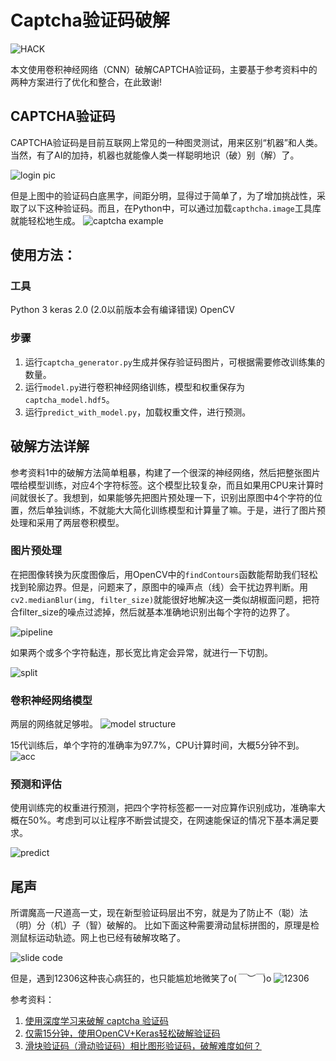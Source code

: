 ﻿# Captcha验证码破解


![HACK][img6]

本文使用卷积神经网络（CNN）破解CAPTCHA验证码，主要基于参考资料中的两种方案进行了优化和整合，在此致谢!

## CAPTCHA验证码
CAPTCHA验证码是目前互联网上常见的一种图灵测试，用来区别“机器”和人类。当然，有了AI的加持，机器也就能像人类一样聪明地识（破）别（解）了。

![login pic][img1]

但是上图中的验证码白底黑字，间距分明，显得过于简单了，为了增加挑战性，采取了以下这种验证码。而且，在Python中，可以通过加载`capthcha.image`工具库就能轻松地生成。
![captcha example][img2]

## 使用方法：
### 工具
Python 3
keras 2.0 (2.0以前版本会有编译错误)
OpenCV
### 步骤
1. 运行`captcha_generator.py`生成并保存验证码图片，可根据需要修改训练集的数量。
2. 运行`model.py`进行卷积神经网络训练，模型和权重保存为`captcha_model.hdf5`。
3. 运行`predict_with_model.py`，加载权重文件，进行预测。

## 破解方法详解
参考资料1中的破解方法简单粗暴，构建了一个很深的神经网络，然后把整张图片喂给模型训练，对应4个字符标签。这个模型比较复杂，而且如果用CPU来计算时间就很长了。我想到，如果能够先把图片预处理一下，识别出原图中4个字符的位置，然后单独训练，不就能大大简化训练模型和计算量了嘛。于是，进行了图片预处理和采用了两层卷积模型。

### 图片预处理

在把图像转换为灰度图像后，用OpenCV中的`findContours`函数能帮助我们轻松找到轮廓边界。但是，问题来了，原图中的噪声点（线）会干扰边界判断。用`cv2.medianBlur(img, filter_size)`就能很好地解决这一类似胡椒面问题，把符合filter_size的噪点过滤掉，然后就基本准确地识别出每个字符的边界了。

![pipeline][img3]

如果两个或多个字符黏连，那长宽比肯定会异常，就进行一下切割。

![split][img4]

### 卷积神经网络模型

两层的网络就足够啦。
![model structure][img5]

15代训练后，单个字符的准确率为97.7%，CPU计算时间，大概5分钟不到。
![acc][img6]

### 预测和评估
使用训练完的权重进行预测，把四个字符标签都一一对应算作识别成功，准确率大概在50%。考虑到可以让程序不断尝试提交，在网速能保证的情况下基本满足要求。

![predict][gif]

## 尾声
所谓魔高一尺道高一丈，现在新型验证码层出不穷，就是为了防止不（聪）法（明）分（机）子（智）破解的。
比如下面这种需要滑动鼠标拼图的，原理是检测鼠标运动轨迹。网上也已经有破解攻略了。

![slide code][img7]

但是，遇到12306这种丧心病狂的，也只能尴尬地微笑了o(*￣︶￣*)o
![12306][img8]

参考资料：
1. [使用深度学习来破解 captcha 验证码](https://zhuanlan.zhihu.com/p/26078299)
2. [仅需15分钟，使用OpenCV+Keras轻松破解验证码](https://mp.weixin.qq.com/s/fHuHICI-_xAXIOkV0abpPg)
3. [滑块验证码（滑动验证码）相比图形验证码，破解难度如何？](https://www.zhihu.com/question/32209043)

[//]: # (Image References)
[img1]: https://github.com/uranus4ever/Captcha-Crack/tree/master/img/login.png
[img2]: https://github.com/uranus4ever/Captcha-Crack/tree/master/img/GA9L.png
[img3]: https://github.com/uranus4ever/Captcha-Crack/tree/master/img/pipeline.png
[img4]: https://github.com/uranus4ever/Captcha-Crack/tree/master/img/split.png
[img5]: https://github.com/uranus4ever/Captcha-Crack/tree/master/img/model.png
[img6]: https://github.com/uranus4ever/Captcha-Crack/tree/master/img/HACK.png
[gif]: https://github.com/uranus4ever/Captcha-Crack/tree/master/img/predict.gif
[img7]: https://github.com/uranus4ever/Captcha-Crack/tree/master/img/slide.png
[img8]: https://github.com/uranus4ever/Captcha-Crack/tree/master/img/12306.png
